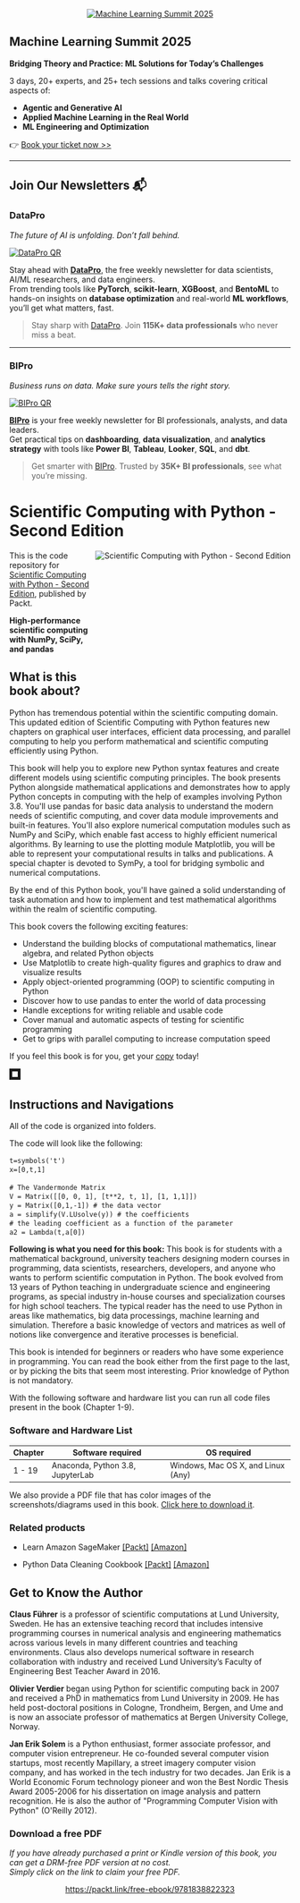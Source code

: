 <p align="center"><a href="https://packt.link/mlsumgh"><img src="https://static.packt-cdn.com/assets/images/ML Summit Banner v3 1200x627.png" alt="Machine Learning Summit 2025"/></a></p>

## Machine Learning Summit 2025
**Bridging Theory and Practice: ML Solutions for Today’s Challenges**

3 days, 20+ experts, and 25+ tech sessions and talks covering critical aspects of:
- **Agentic and Generative AI**
- **Applied Machine Learning in the Real World**
- **ML Engineering and Optimization**

👉 [Book your ticket now >>](https://packt.link/mlsumgh)

---

## Join Our Newsletters 📬

### DataPro  
*The future of AI is unfolding. Don’t fall behind.*

<p><a href="https://landing.packtpub.com/subscribe-datapronewsletter/?link_from_packtlink=yes"><img src="https://static.packt-cdn.com/assets/images/DataPro NL QR Code.png" alt="DataPro QR" width="150"/></a></p>

Stay ahead with [**DataPro**](https://landing.packtpub.com/subscribe-datapronewsletter/?link_from_packtlink=yes), the free weekly newsletter for data scientists, AI/ML researchers, and data engineers.  
From trending tools like **PyTorch**, **scikit-learn**, **XGBoost**, and **BentoML** to hands-on insights on **database optimization** and real-world **ML workflows**, you’ll get what matters, fast.

> Stay sharp with [DataPro](https://landing.packtpub.com/subscribe-datapronewsletter/?link_from_packtlink=yes). Join **115K+ data professionals** who never miss a beat.

---

### BIPro  
*Business runs on data. Make sure yours tells the right story.*

<p><a href="https://landing.packtpub.com/subscribe-bipro-newsletter/?link_from_packtlink=yes"><img src="https://static.packt-cdn.com/assets/images/BIPro NL QR Code.png" alt="BIPro QR" width="150"/></a></p>

[**BIPro**](https://landing.packtpub.com/subscribe-bipro-newsletter/?link_from_packtlink=yes) is your free weekly newsletter for BI professionals, analysts, and data leaders.  
Get practical tips on **dashboarding**, **data visualization**, and **analytics strategy** with tools like **Power BI**, **Tableau**, **Looker**, **SQL**, and **dbt**.

> Get smarter with [BIPro](https://landing.packtpub.com/subscribe-bipro-newsletter/?link_from_packtlink=yes). Trusted by **35K+ BI professionals**, see what you’re missing.




# Scientific Computing with Python - Second Edition

<a href="https://www.packtpub.com/product/Scientific-Computing-with-Python-Second-Edition/9781838822323?utm_source=github&utm_medium=repository&utm_campaign=9781838982881"><img src="https://static.packt-cdn.com/products/9781838822323/cover/smaller" alt="Scientific Computing with Python - Second Edition" height="256px" align="right"></a>

This is the code repository for [Scientific Computing with Python - Second Edition](https://www.packtpub.com/product/Scientific-Computing-with-Python-Second-Edition/9781838822323?utm_source=github&utm_medium=repository&utm_campaign=9781838822323), published by Packt.

**High-performance scientific computing with NumPy, SciPy, and pandas**

## What is this book about?
Python has tremendous potential within the scientific computing domain. This updated edition of Scientific Computing with Python features new chapters on graphical user interfaces, efficient data processing, and parallel computing to help you perform mathematical and scientific computing efficiently using Python.

This book will help you to explore new Python syntax features and create different models using scientific computing principles. The book presents Python alongside mathematical applications and demonstrates how to apply Python concepts in computing with the help of examples involving Python 3.8. You'll use pandas for basic data analysis to understand the modern needs of scientific computing, and cover data module improvements and built-in features. You'll also explore numerical computation modules such as NumPy and SciPy, which enable fast access to highly efficient numerical algorithms. By learning to use the plotting module Matplotlib, you will be able to represent your computational results in talks and publications. A special chapter is devoted to SymPy, a tool for bridging symbolic and numerical computations.

By the end of this Python book, you'll have gained a solid understanding of task automation and how to implement and test mathematical algorithms within the realm of scientific computing.

This book covers the following exciting features: 
* Understand the building blocks of computational mathematics, linear algebra, and related Python objects
* Use Matplotlib to create high-quality figures and graphics to draw and visualize results
* Apply object-oriented programming (OOP) to scientific computing in Python
* Discover how to use pandas to enter the world of data processing
* Handle exceptions for writing reliable and usable code
* Cover manual and automatic aspects of testing for scientific programming
* Get to grips with parallel computing to increase computation speed

If you feel this book is for you, get your [copy](https://www.amazon.com/dp/1838822321) today!

<a href="https://www.packtpub.com/?utm_source=github&utm_medium=banner&utm_campaign=GitHubBanner"><img src="https://raw.githubusercontent.com/PacktPublishing/GitHub/master/GitHub.png" alt="https://www.packtpub.com/" border="5" /></a>

## Instructions and Navigations
All of the code is organized into folders.

The code will look like the following:
```
t=symbols('t')
x=[0,t,1]

# The Vandermonde Matrix
V = Matrix([[0, 0, 1], [t**2, t, 1], [1, 1,1]])
y = Matrix([0,1,-1]) # the data vector
a = simplify(V.LUsolve(y)) # the coefficients
# the leading coefficient as a function of the parameter
a2 = Lambda(t,a[0])

```

**Following is what you need for this book:**
This book is for students with a mathematical background, university teachers designing modern courses in programming, data scientists, researchers, developers, and anyone who wants to perform scientific computation in Python. The book evolved from 13 years of Python teaching in undergraduate science and engineering programs, as special industry in-house courses and specialization courses for high school teachers. The typical reader has the need to use Python in areas like mathematics, big data processings, machine learning and simulation. Therefore a basic knowledge of vectors and matrices as well of notions like convergence and iterative processes is beneficial.

This book is intended for beginners or readers who have some experience in programming. You can read the book either from the first page to the last, or by picking the bits that seem most interesting. Prior knowledge of Python is not mandatory.

With the following software and hardware list you can run all code files present in the book (Chapter 1-9).

### Software and Hardware List

| Chapter  | Software required                                                                    | OS required                        |
| -------- | -------------------------------------------------------------------------------------| -----------------------------------|
|  1 - 19  |   Anaconda, Python 3.8, JupyterLab                                           				| Windows, Mac OS X, and Linux (Any) |

We also provide a PDF file that has color images of the screenshots/diagrams used in this book. [Click here to download it](https://static.packt-cdn.com/downloads/9781838822323_ColorImages.pdf).


### Related products <Other books you may enjoy>
* Learn Amazon SageMaker [[Packt]](https://www.packtpub.com/product/learn-amazon-sagemaker/9781800208919) [[Amazon]](https://www.amazon.com/dp/180020891X)

* Python Data Cleaning Cookbook [[Packt]](https://www.packtpub.com/product/python-data-cleaning-cookbook/9781800565661) [[Amazon]](https://www.amazon.com/dp/1800565666)

## Get to Know the Author
**Claus Führer** is a professor of scientific computations at Lund University, Sweden. He has an extensive teaching record that includes intensive programming courses in numerical analysis and engineering mathematics across various levels in many different countries and teaching environments. Claus also develops numerical software in research collaboration with industry and received Lund University’s Faculty of Engineering Best Teacher Award in 2016.

**Olivier Verdier** began using Python for scientific computing back in 2007 and received a PhD in mathematics from Lund University in 2009. He has held post-doctoral positions in Cologne, Trondheim, Bergen, and Ume and is now an associate professor of mathematics at Bergen University College, Norway.

**Jan Erik Solem** is a Python enthusiast, former associate professor, and computer vision entrepreneur. He co-founded several computer vision startups, most recently Mapillary, a street imagery computer vision company, and has worked in the tech industry for two decades. Jan Erik is a World Economic Forum technology pioneer and won the Best Nordic Thesis Award 2005-2006 for his dissertation on image analysis and pattern recognition. He is also the author of "Programming Computer Vision with Python" (O'Reilly 2012).

### Download a free PDF

 <i>If you have already purchased a print or Kindle version of this book, you can get a DRM-free PDF version at no cost.<br>Simply click on the link to claim your free PDF.</i>
<p align="center"> <a href="https://packt.link/free-ebook/9781838822323">https://packt.link/free-ebook/9781838822323 </a> </p>